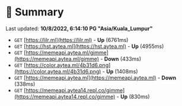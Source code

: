# 📖 Summary
Last updated: **10/8/2022, 6:14:10 PG "Asia/Kuala_Lumpur"**

- `GET` [https://lilr.ml](https://lilr.ml) - **Up** (6761ms)
- `GET` [https://hst.aytea.ml](https://hst.aytea.ml) - **Up** (4955ms)
- `GET` [https://memeapi.aytea.ml/gimme](https://memeapi.aytea.ml/gimme) - **Down** (433ms)
- `GET` [https://color.aytea.ml/4b31d6.png](https://color.aytea.ml/4b31d6.png) - **Up** (1408ms)
- `GET` [https://memeapi.aytea.ml](https://memeapi.aytea.ml) - **Down** (338ms)
- `GET` [https://memeapi.aytea14.repl.co/gimme](https://memeapi.aytea14.repl.co/gimme) - **Up** (830ms)
